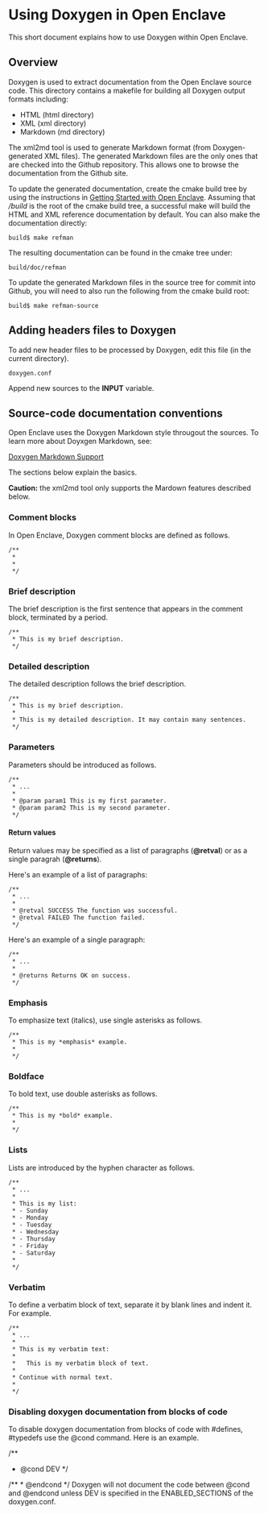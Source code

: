 Using Doxygen in Open Enclave
=============================

This short document explains how to use Doxygen within Open Enclave.

## Overview

Doxygen is used to extract documentation from the Open Enclave source code.
This directory contains a makefile for building all Doxygen output formats
including:

- HTML (html directory)
- XML (xml directory)
- Markdown (md directory)

The xml2md tool is used to generate Markdown format (from Doxygen-generated
XML files). The generated Markdown files are the only ones that are checked
into the Github repository. This allows one to browse the documentation from
the Github site.

To update the generated documentation, create the cmake build tree by using
the instructions in [Getting Started with Open Enclave](../GettingStarted.md).
Assuming that _/build_ is the root of the cmake build tree, a successful make
will build the HTML and XML reference documentation by default. You can
also make the documentation directly:

```
build$ make refman
```

The resulting documentation can be found in the cmake tree under:

```
build/doc/refman
```

To update the generated Markdown files in the source tree for commit into
Github, you will need to also run the following from the cmake build root:

```
build$ make refman-source
```

## Adding headers files to Doxygen

To add new header files to be processed by Doxygen, edit this file (in the
current directory).

```
doxygen.conf
```

Append new sources to the **INPUT** variable.

## Source-code documentation conventions

Open Enclave uses the Doxygen Markdown style througout the sources. To learn
more about Doyxgen Markdown, see:

  [Doxygen Markdown Support](https://www.stack.nl/~dimitri/doxygen/manual/markdown.html)

The sections below explain the basics.

**Caution:** the xml2md tool only supports the Mardown features described below.

### Comment blocks

In Open Enclave, Doxygen comment blocks are defined as follows.

```
/**
 *
 *
 */
```

### Brief description

The brief description is the first sentence that appears in the comment block,
terminated by a period.

```
/**
 * This is my brief description.
 */
```

### Detailed description

The detailed description follows the brief description.

```
/**
 * This is my brief description.
 *
 * This is my detailed description. It may contain many sentences.
 */
```

### Parameters

Parameters should be introduced as follows.

```
/**
 * ...
 *
 * @param param1 This is my first parameter.
 * @param param2 This is my second parameter.
 */
```
#### Return values

Return values may be specified as a list of paragraphs (**@retval**) or
as a single paragrah (**@returns**).

Here's an example of a list of paragraphs:

```
/**
 * ...
 *
 * @retval SUCCESS The function was successful.
 * @retval FAILED The function failed.
 */
```

Here's an example of a single paragraph:

```
/**
 * ...
 *
 * @returns Returns OK on success.
 */
```

### Emphasis

To emphasize text (italics), use single asterisks as follows.

```
/**
 * This is my *emphasis* example.
 *
 */
```

### Boldface

To bold text, use double asterisks as follows.

```
/**
 * This is my *bold* example.
 *
 */
```

### Lists

Lists are introduced by the hyphen character as follows.

```
/**
 * ...
 *
 * This is my list:
 * - Sunday
 * - Monday
 * - Tuesday
 * - Wednesday
 * - Thursday
 * - Friday
 * - Saturday
 *
 */
```

### Verbatim

To define a verbatim block of text, separate it by blank lines and indent it.
For example.

```
/**
 * ...
 *
 * This is my verbatim text:
 *
 *   This is my verbatim block of text.
 *
 * Continue with normal text.
 *
 */
```

### Disabling doxygen documentation from blocks of code

To disable doxygen documentation from blocks of code with #defines, #typedefs use
the @cond command. Here is an example.

/**
 * @cond DEV
 */
<your code section goes here>
/**
 * @endcond
 */
Doxygen will not document the code between @cond and @endcond unless DEV is specified
in the ENABLED_SECTIONS of the doxygen.conf.

